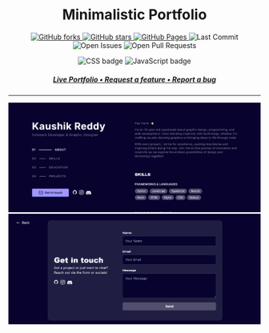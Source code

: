 <h1 align="center">
  Minimalistic Portfolio
</h1>

<p align="center">
  <a href="https://github.com/Juzcallmekaushik/kaushikreddy.me/network">
    <img src="https://img.shields.io/github/forks/Juzcallmekaushik/kaushikreddy.me?style=plastic" alt="GitHub forks" />
  </a>
  <a href="https://github.com/Juzcallmekaushik/kaushikreddy.me/stargazers">
    <img src="https://img.shields.io/github/stars/Juzcallmekaushik/kaushikreddy.me?style=plastic" alt="GitHub stars" />
  </a>
  <a href="https://kaushikreddy.me">
    <img src="https://img.shields.io/website?url=https%3A%2F%2Fkaushikreddy.me" alt="GitHub Pages" />
  </a>
  <img src="https://img.shields.io/github/last-commit/juzcallmekaushik/kaushikreddy.me" alt="Last Commit" />
  <img src="https://img.shields.io/github/issues/juzcallmekaushik/kaushikreddy.me?color=important" alt="Open Issues" />
  <img src="https://img.shields.io/github/issues-pr/juzcallmekaushik/kaushikreddy.me?color=yellowgreen" alt="Open Pull Requests" />
</p>

<p align="center">
  <img src="https://img.shields.io/badge/css-%23E34F26.svg?style=for-the-badge&logo=html5&logoColor=white" alt="CSS badge" title="CSS" />
  <img src="https://img.shields.io/badge/javascript-%23323330.svg?style=for-the-badge&logo=javascript&logoColor=%23F7DF1E" alt="JavaScript badge" title="JavaScript" />
</p>

<h5 align="center">
  <a href="https://kaushikreddy.me/">
    <strong>Live Portfolio •</strong>
  </a>
  <a href="https://github.com/Juzcallmekaushik/kaushikreddy.me/discussions/">
    <strong>Request a feature •</strong>
  </a>
  <a href="https://github.com/Juzcallmekaushik/kaushikreddy.me/issues">
    <strong>Report a bug</strong>
  </a>
</h5>

<hr />

<p align="center">
  <img src="./public/Images/home-page.png" alt="Front Page"/>
  <img src="./public/Images/contact-page.png" alt="Front Page">
<p>
